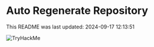 # Auto Regenerate Repository

This README was last updated: 2024-09-17 12:13:51

 ![TryHackMe](https://tryhackme.com/badge/533634)
